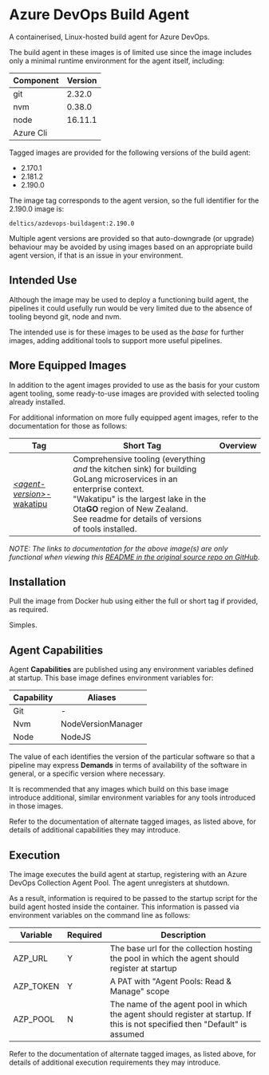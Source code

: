 # Azure DevOps Build Agent

A containerised, Linux-hosted build agent for Azure DevOps.

The build agent in these images is of limited use since the image includes only a minimal runtime environment for the agent itself, including:

| Component | Version |
| -- | -- |
| git | 2.32.0 |
| nvm | 0.38.0 |
| node | 16.11.1 |
| Azure Cli | |

Tagged images are provided for the following versions of the build agent:

* 2.170.1
* 2.181.2
* 2.190.0

The image tag corresponds to the agent version, so the full identifier for the 2.190.0 image is:

`deltics/azdevops-buildagent:2.190.0`

Multiple agent versions are provided so that auto-downgrade (or upgrade) behaviour may be avoided by using images based on an appropriate build agent version, if that is an issue in your environment.


## Intended Use

Although the image may be used to deploy a functioning build agent, the pipelines it could usefully run would be very limited due to the absence of tooling beyond git, node and nvm.

The intended use is for these images to be used as the _base_ for further images, adding additional tools to support more useful pipelines.

## More Equipped Images

In addition to the agent images provided to use as the basis for your custom agent tooling, some ready-to-use images are provided with selected tooling already installed.

For additional information on more fully equipped agent images, refer to the documentation for those as follows:

| Tag | Short Tag | Overview |
| --- | --------- | -------- |
| [*&lt;agent-version&gt;*-wakatipu](README-wakatipu.md) | Comprehensive tooling (everything _and_ the kitchen sink) for building GoLang microservices in an enterprise context.<br/>"Wakatipu" is the largest lake in the Ota**GO** region of New Zealand.<br/>See readme for details of versions of tools installed.|

_NOTE: The links to documentation for the above image(s) are only functional when viewing this [README in the original source repo on GitHub](https://github.com/deltics/azdevops-buildagent)_.


## Installation

Pull the image from Docker hub using either the full or short tag if provided, as required.

Simples.


## Agent Capabilities

Agent **Capabilities** are published using any environment variables defined at startup.  This base image defines environment variables for:

| Capability | Aliases |
| ---------- | ------- |
| Git  | - |
| Nvm  | NodeVersionManager |
| Node | NodeJS |

The value of each identifies the version of the particular software so that a pipeline may express **Demands** in terms of availability of the software in general, or a specific version where necessary.

It is recommended that any images which build on this base image introduce additional, similar environment variables for any tools introduced in those images.

Refer to the documentation of alternate tagged images, as listed above, for details of additional capabilities they may introduce.


## Execution

The image executes the build agent at startup, registering with an Azure DevOps Collection Agent Pool.  The agent unregisters at shutdown.

As a result, information is required to be passed to the startup script for the build agent hosted inside the container.  This information is passed via environment variables on the command line as follows:

| Variable   | Required | Description |
| ---------- | --- | --- |
| AZP_URL    | Y | The base url for the collection hosting the pool in which the agent should register at startup |
| AZP_TOKEN  | Y | A PAT with "Agent Pools: Read & Manage" scope
| AZP_POOL   | N | The name of the agent pool in which the agent should register at startup.  If this is not specified then "Default" is assumed

Refer to the documentation of alternate tagged images, as listed above, for details of additional execution requirements they may introduce.